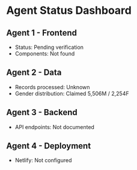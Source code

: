 # Agent Status Dashboard

## Agent 1 - Frontend
- Status: Pending verification
- Components: Not found

## Agent 2 - Data
- Records processed: Unknown
- Gender distribution: Claimed 5,506M / 2,254F

## Agent 3 - Backend
- API endpoints: Not documented

## Agent 4 - Deployment
- Netlify: Not configured
